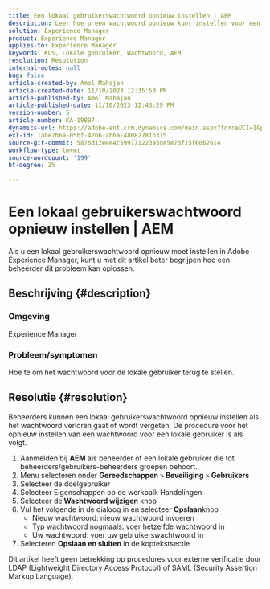 ```yaml
---
title: Een lokaal gebruikerswachtwoord opnieuw instellen | AEM
description: Leer hoe u een wachtwoord opnieuw kunt instellen voor een lokale gebruiker in Adobe Experience Manager.
solution: Experience Manager
product: Experience Manager
applies-to: Experience Manager
keywords: KCS, Lokale gebruiker, Wachtwoord, AEM
resolution: Resolution
internal-notes: null
bug: false
article-created-by: Amol Mahajan
article-created-date: 11/10/2023 12:35:50 PM
article-published-by: Amol Mahajan
article-published-date: 11/10/2023 12:43:29 PM
version-number: 5
article-number: KA-19897
dynamics-url: https://adobe-ent.crm.dynamics.com/main.aspx?forceUCI=1&pagetype=entityrecord&etn=knowledgearticle&id=60d9c5a7-c57f-ee11-8179-6045bd006b25
exl-id: 1abe7b6a-05bf-42bb-abba-48082781b315
source-git-commit: 587bd12eee4c59977122393de5e73f15f6062614
workflow-type: tm+mt
source-wordcount: '199'
ht-degree: 2%

---
```


# Een lokaal gebruikerswachtwoord opnieuw instellen | AEM


Als u een lokaal gebruikerswachtwoord opnieuw moet instellen in Adobe Experience Manager, kunt u met dit artikel beter begrijpen hoe een beheerder dit probleem kan oplossen.

## Beschrijving {#description}


### <b>Omgeving</b>

Experience Manager



### <b>Probleem/symptomen</b>

Hoe te om het wachtwoord voor de lokale gebruiker terug te stellen.


## Resolutie {#resolution}


Beheerders kunnen een lokaal gebruikerswachtwoord opnieuw instellen als het wachtwoord verloren gaat of wordt vergeten. De procedure voor het opnieuw instellen van een wachtwoord voor een lokale gebruiker is als volgt.

1. Aanmelden bij <b>AEM</b> als beheerder of een lokale gebruiker die tot beheerders/gebruikers-beheerders groepen behoort.
2. Menu selecteren onder <b>Gereedschappen</b> `>` <b>Beveiliging</b> `>` <b> Gebruikers</b>
3. Selecteer de doelgebruiker
4. Selecteer Eigenschappen op de werkbalk Handelingen
5. Selecteer de<b> Wachtwoord wijzigen</b> knop
6. Vul het volgende in de dialoog in en selecteer <b>Opslaan</b>knop
   - Nieuw wachtwoord: nieuw wachtwoord invoeren
   - Typ wachtwoord nogmaals: voer hetzelfde wachtwoord in
   - Uw wachtwoord: voer uw gebruikerswachtwoord in
7. Selecteren <b>Opslaan en sluiten</b> in de koptekstsectie


Dit artikel heeft geen betrekking op procedures voor externe verificatie door LDAP (Lightweight Directory Access Protocol) of SAML (Security Assertion Markup Language).
